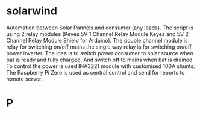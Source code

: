 # solarwind
Automation between Solar Pannels and consumer (any loads). The script is using 2 relay modules (Keyes 5V 1 Channel Relay Module
Keyes and 5V 2 Channel Relay Module Shield for Arduino). The double channel module is relay for switching on/off mains the  single
way relay is for switching on/off power inverter. The idea is to switch power consumer to solar source when bat is ready and fully charged. And switch off to mains when bat is drained.
To control the power is used INA3221 module with customised 100A shunts. The Raspberry Pi Zero is used as central control and send for reports to remote server.

# P
